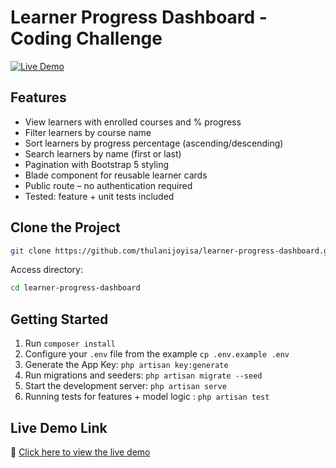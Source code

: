 # Learner Progress Dashboard - Coding Challenge

[![Live Demo](https://img.shields.io/badge/LIVE%20DEMO-VIEW-blue?style=for-the-badge&logo=laravel)](https://learner-progress.up.railway.app/learner-progress)

## Features
- View learners with enrolled courses and % progress
- Filter learners by course name
- Sort learners by progress percentage (ascending/descending)
- Search learners by name (first or last)
- Pagination with Bootstrap 5 styling
- Blade component for reusable learner cards
- Public route – no authentication required
- Tested: feature + unit tests included

## Clone the Project
```bash
git clone https://github.com/thulanijoyisa/learner-progress-dashboard.git
```
Access directory:
```bash
cd learner-progress-dashboard
```
## Getting Started
1. Run `composer install`
2. Configure your `.env` file from the example `cp .env.example .env`
3. Generate the App Key: `php artisan key:generate`
4. Run migrations and seeders: `php artisan migrate --seed`
5. Start the development server: `php artisan serve`
6. Running tests for features + model logic :  `php artisan test`

## Live Demo Link
🔗 [Click here to view the live demo](https://learner-progres.up.railway.app/learner-progress)
